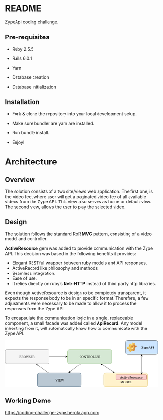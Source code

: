 # README

ZypeApi coding challenge.

## Pre-requisites

* Ruby 2.5.5

* Rails 6.0.1

* Yarn

* Database creation

* Database initialization

## Installation

* Fork & clone the repository into your local development setup.

* Make sure bundler are yarn are installed.

* Run bundle install.

* Enjoy!

# Architecture

## Overview

The solution consists of a two site/views web application.
The first one, is the video fee, where user will get a paginated video fee of all available videos from the Zype API. This view also serves as home or default view.
The second view, allows the user to play the selected video.

## Design

The solution follows the standard RoR **MVC** pattern, consisting of a video model and controller.

**ActiveResource** gem was added to provide communication with the Zype API. This decision was based in the following benefits it provides:
* Elegant RESTful wrapper between ruby models and API responses.
* ActiveRecord like philosophy and methods.
* Seamless integration.
* Ease of use.
* It relies directly on ruby’s **Net::HTTP** instead of third party http libraries.

Even though ActiveResource is design to be completely transparent, it expects the response body to be in an specific format. Therefore, a few adjustments were necessary to be made to allow it to process the responses from the Zype API.

To encapsulate the communication logic in a single, replaceable component, a small facade was added called **ApiRecord**. Any model inheriting from it, will automatically know how to communicate with the Zype API.

![diagram](./ZypeChallenge.png)

## Working Demo

https://coding-challenge-zype.herokuapp.com
